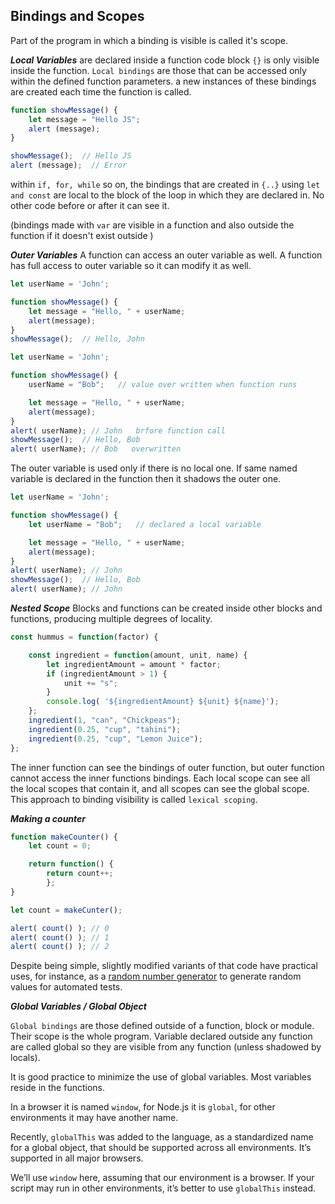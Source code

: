 ## Bindings and Scopes

Part of the program in which a binding is visible is called it's scope.

***Local Variables***
are declared inside a function code block `{}` is only visible inside the function.
`Local bindings` are those that can be accessed only within the defined function parameters. a new instances of these bindings are created each time the function is called.
```js
function showMessage() {
	let message = "Hello JS";
	alert (message);
}

showMessage();  // Hello JS
alert (message);  // Error
```

within `if, for, while` so on, the bindings that are created in `{..}` using `let and const` are local to the block of the loop in which they are declared in. No other code before or after it can see it.

(bindings made with `var` are visible in a function and also outside the function if it doesn't exist outside )


***Outer Variables***
A function can access an outer variable as well.
A function has full access to outer variable so it can modify it as well.
```js
let userName = 'John';

function showMessage() {
	let message = "Hello, " + userName;
	alert(message);
}
showMessage();  // Hello, John
```

```js
let userName = 'John';

function showMessage() {
	userName = "Bob";   // value over written when function runs

	let message = "Hello, " + userName;
	alert(message);
}
alert( userName); // John   brfore function call
showMessage();  // Hello, Bob
alert( userName); // Bob   overwritten
```
The outer variable is used only if there is no local one.
If same named variable is declared in the function then it shadows the outer one.

```js
let userName = 'John';

function showMessage() {
	let userName = "Bob";   // declared a local variable

	let message = "Hello, " + userName;
	alert(message);
}
alert( userName); // John
showMessage();  // Hello, Bob
alert( userName); // John
```

***Nested Scope***
Blocks and functions can be created inside other blocks and functions, producing multiple degrees of locality.

```js
const hummus = function(factor) {

	const ingredient = function(amount, unit, name) {
		let ingredientAmount = amount * factor;
		if (ingredientAmount > 1) {
			unit += "s"; 
		}
		console.log( '${ingredientAmount} ${unit} ${name}');
	};
	ingredient(1, "can", "Chickpeas");
	ingredient(0.25, "cup", "tahini");
	ingredient(0.25, "cup", "Lemon Juice");
};
```
The inner function can see the bindings of outer function, but outer function cannot access the inner functions bindings.
Each local scope can see all the local scopes that contain it, and all scopes can see the global scope. This approach to binding visibility is called `lexical scoping`.

***Making a counter***
```js
function makeCounter() {
	let count = 0;

	return function() {
		return count++;
		};
}

let count = makeCunter();

alert( count() ); // 0
alert( count() ); // 1
alert( count() ); // 2
```
Despite being simple, slightly modified variants of that code have practical uses, for instance, as a [random number generator](https://en.wikipedia.org/wiki/Pseudorandom_number_generator) to generate random values for automated tests.



***Global Variables / Global Object***

`Global bindings` are those defined outside of a function, block or module. Their scope is the whole program.
Variable declared outside any function are called global so they are visible from any function (unless shadowed by locals).

It is good practice to minimize the use of global variables. Most variables reside in the functions.

In a browser it is named `window`, for Node.js it is `global`, for other environments it may have another name.

Recently, `globalThis` was added to the language, as a standardized name for a global object, that should be supported across all environments. It’s supported in all major browsers.

We’ll use `window` here, assuming that our environment is a browser. If your script may run in other environments, it’s better to use `globalThis` instead.